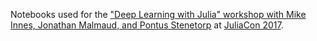 Notebooks used for the ["Deep Learning with Julia" workshop with Mike Innes,
Jonathan Malmaud, and Pontus Stenetorp][ws] at [JuliaCon 2017][jc].

[ws]: http://juliacon.org/2017/talks#workshop-2
[jc]: http://juliacon.org/2017/
